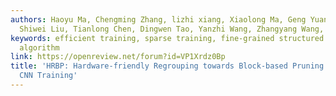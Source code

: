 ```yaml
---
authors: Haoyu Ma, Chengming Zhang, lizhi xiang, Xiaolong Ma, Geng Yuan, Wenkai Zhang,
  Shiwei Liu, Tianlong Chen, Dingwen Tao, Yanzhi Wang, Zhangyang Wang, Xiaohui Xie
keywords: efficient training, sparse training, fine-grained structured sparsity, regrouping
  algorithm
link: https://openreview.net/forum?id=VP1Xrdz0Bp
title: 'HRBP: Hardware-friendly Regrouping towards Block-based Pruning for Sparse
  CNN Training'
---
```

